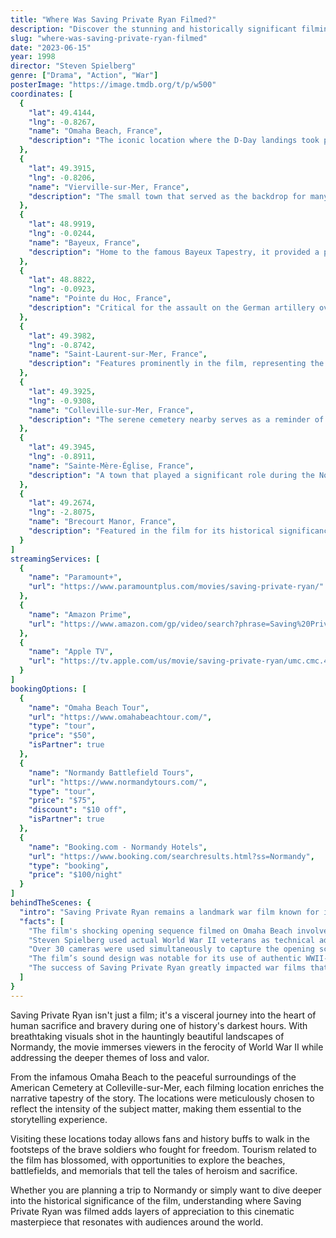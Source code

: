 ```yaml
---
title: "Where Was Saving Private Ryan Filmed?"
description: "Discover the stunning and historically significant filming locations of Saving Private Ryan, a cinematic masterpiece directed by Steven Spielberg."
slug: "where-was-saving-private-ryan-filmed"
date: "2023-06-15"
year: 1998
director: "Steven Spielberg"
genre: ["Drama", "Action", "War"]
posterImage: "https://image.tmdb.org/t/p/w500"
coordinates: [
  { 
    "lat": 49.4144, 
    "lng": -0.8267, 
    "name": "Omaha Beach, France", 
    "description": "The iconic location where the D-Day landings took place, famously depicted in the film's opening sequence."
  },
  { 
    "lat": 49.3915, 
    "lng": -0.8206, 
    "name": "Vierville-sur-Mer, France", 
    "description": "The small town that served as the backdrop for many of the intense combat scenes."
  },
  { 
    "lat": 48.9919, 
    "lng": -0.0244, 
    "name": "Bayeux, France", 
    "description": "Home to the famous Bayeux Tapestry, it provided a picturesque setting for scenes depicting post-battle commotions."
  },
  { 
    "lat": 48.8822, 
    "lng": -0.0923, 
    "name": "Pointe du Hoc, France", 
    "description": "Critical for the assault on the German artillery overlooking Omaha Beach, showcasing the determination of American forces."
  },
  { 
    "lat": 49.3982, 
    "lng": -0.8742, 
    "name": "Saint-Laurent-sur-Mer, France", 
    "description": "Features prominently in the film, representing the fierce battles endured by soldiers during D-Day."
  },
  { 
    "lat": 49.3925, 
    "lng": -0.9308, 
    "name": "Colleville-sur-Mer, France", 
    "description": "The serene cemetery nearby serves as a reminder of the sacrifices made during the war, featured poignantly in the film."
  },
  { 
    "lat": 49.3945, 
    "lng": -0.8911, 
    "name": "Sainte-Mère-Église, France", 
    "description": "A town that played a significant role during the Normandy landings and was depicted in the film."
  },
  { 
    "lat": 49.2674, 
    "lng": -2.8075, 
    "name": "Brecourt Manor, France", 
    "description": "Featured in the film for its historical significance in the American assault on German positions."
  }
]
streamingServices: [
  {
    "name": "Paramount+",
    "url": "https://www.paramountplus.com/movies/saving-private-ryan/"
  },
  {
    "name": "Amazon Prime",
    "url": "https://www.amazon.com/gp/video/search?phrase=Saving%20Private%20Ryan"
  },
  {
    "name": "Apple TV",
    "url": "https://tv.apple.com/us/movie/saving-private-ryan/umc.cmc.43oe2crr6ngz7t0nmy3v68dpj"
  }
]
bookingOptions: [
  {
    "name": "Omaha Beach Tour",
    "url": "https://www.omahabeachtour.com/",
    "type": "tour",
    "price": "$50",
    "isPartner": true
  },
  {
    "name": "Normandy Battlefield Tours",
    "url": "https://www.normandytours.com/",
    "type": "tour",
    "price": "$75",
    "discount": "$10 off",
    "isPartner": true
  },
  {
    "name": "Booking.com - Normandy Hotels",
    "url": "https://www.booking.com/searchresults.html?ss=Normandy",
    "type": "booking",
    "price": "$100/night"
  }
]
behindTheScenes: {
  "intro": "Saving Private Ryan remains a landmark war film known for its relentless realism and gripping storytelling. Directed by Steven Spielberg, it captures the harrowing experiences of soldiers during World War II, masterfully leveraging authentic locations to bring history to life.",
  "facts": [
    "The film's shocking opening sequence filmed on Omaha Beach involved over 1,500 extras and was designed to represent the chaos of battle vividly.",
    "Steven Spielberg used actual World War II veterans as technical advisors to ensure the film's accuracy and authenticity.",
    "Over 30 cameras were used simultaneously to capture the opening scene, allowing for a dynamic perspective during the intense action.",
    "The film’s sound design was notable for its use of authentic WWII-era weaponry, adding to the film's immersive quality.",
    "The success of Saving Private Ryan greatly impacted war films that followed, setting a new standard for authenticity and emotional weight."
  ]
}
---
```


<SavingPrivateRyanGuide />

Saving Private Ryan isn't just a film; it's a visceral journey into the heart of human sacrifice and bravery during one of history's darkest hours. With breathtaking visuals shot in the hauntingly beautiful landscapes of Normandy, the movie immerses viewers in the ferocity of World War II while addressing the deeper themes of loss and valor.

From the infamous Omaha Beach to the peaceful surroundings of the American Cemetery at Colleville-sur-Mer, each filming location enriches the narrative tapestry of the story. The locations were meticulously chosen to reflect the intensity of the subject matter, making them essential to the storytelling experience.

Visiting these locations today allows fans and history buffs to walk in the footsteps of the brave soldiers who fought for freedom. Tourism related to the film has blossomed, with opportunities to explore the beaches, battlefields, and memorials that tell the tales of heroism and sacrifice.

Whether you are planning a trip to Normandy or simply want to dive deeper into the historical significance of the film, understanding where Saving Private Ryan was filmed adds layers of appreciation to this cinematic masterpiece that resonates with audiences around the world.
